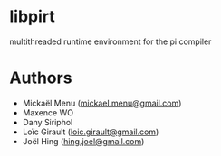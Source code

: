 libpirt
=======

multithreaded runtime environment for the pi compiler

Authors
=======
- Mickaël Menu (mickael.menu@gmail.com)
- Maxence WO
- Dany Siriphol
- Loïc Girault (loic.girault@gmail.com)
- Joël Hing (hing.joel@gmail.com)